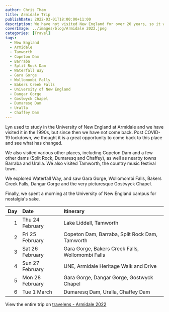 ```yaml
---
author: Chris Tham
title: Armidale Trip
publishDate: 2022-03-01T18:00:00+11:00
description: We have not visited New England for over 20 years, so it was time to go back for a waterfall and nostalgia trip.
coverImage: ../images/blog/Armidale 2022.jpeg
categories: [Travel]
tags:
  - New England
  - Armidale
  - Tamworth
  - Copeton Dam
  - Barraba
  - Split Rock Dam
  - Waterfall Way
  - Gara Gorge
  - Wollomombi Falls
  - Bakers Creek Falls
  - University of New England
  - Dangar Gorge
  - Gostwyck Chapel
  - Dumaresq Dam
  - Uralla
  - Chaffey Dam
---
```

Lyn used to study in the University of New England at Armidale and we have visited it in the 1990s, but since then we have not come back. Post COVID-19 lockdown, we thought it is a great opportunity to come back to this place and see what has changed.

We also visited various other places, including Copeton Dam and a few other dams (Split Rock, Dumaresq and Chaffey), as well as nearby towns Barraba and Uralla. We also visited Tamworth, the country music festival town.

We explored Waterfall Way, and saw Gara Gorge, Wollomombi Falls, Bakers Creek Falls, Dangar Gorge and the very picturesque Gostwyck Chapel.

Finally, we spent a morning at the University of New England campus for nostalgia's sake.

| Day | Date | Itinerary |
| ---: | :---- | :--------- |
| 1 | Thu 24 February | Lake Liddell, Tamworth |
| 2 | Fri 25 February | Copeton Dam, Barraba, Split Rock Dam, Tamworth |
| 3 | Sat 26 February | Gara Gorge, Bakers Creek Falls, Wollomombi Falls |
| 4 | Sun 27 February | UNE, Armidale Heritage Walk and Drive |
| 5 | Mon 28 February | Gara Gorge, Dangar Gorge, Gostwyck Chapel |
| 6 | Tue 1 March | Dumaresq Dam, Uralla, Chaffey Dam |

View the entire trip on [travelens - Armidale 2022](https://travelens.github.io/armidale-2022/index.html)